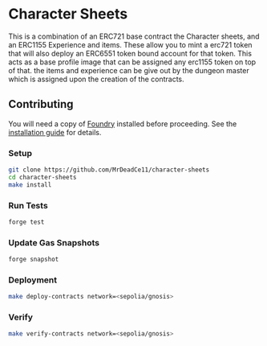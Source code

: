 # Character Sheets

This is a combination of an ERC721 base contract the Character sheets, and an ERC1155 Experience and items. These allow you to mint a erc721 token that will also deploy an ERC6551 token bound account for that token. This acts as a base profile image that can be assigned any erc1155 token on top of that. the items and experience can be give out by the dungeon master which is assigned upon the creation of the contracts.

## Contributing

You will need a copy of [Foundry](https://github.com/foundry-rs/foundry) installed before proceeding. See the [installation guide](https://github.com/foundry-rs/foundry#installation) for details.

### Setup

```sh
git clone https://github.com/MrDeadCe11/character-sheets
cd character-sheets
make install
```

### Run Tests

```sh
forge test
```

### Update Gas Snapshots

```sh
forge snapshot
```

### Deployment

```sh
make deploy-contracts network=<sepolia/gnosis>
```

### Verify

```sh
make verify-contracts network=<sepolia/gnosis>
```

